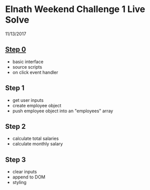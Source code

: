 Elnath Weekend Challenge 1 Live Solve
===

11/13/2017

[Step 0](https://github.com/devjanaprime/elnath_weekend1ChillengeOne/commit/90ccb7acd06367057f2a13e620e8faaae65679c7) 
---

- basic interface
- source scripts
- on click event handler

Step 1
---

- get user inputs
- create employee object
- push employee object into an "employees" array

Step 2
---

- calculate total salaries
- calculate monthly salary

Step 3
---

- clear inputs
- append to DOM
- styling

